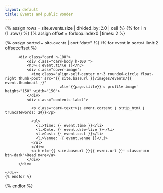 ```yaml
---
layout: default
title: Events and public wonder
---
```


{% assign rows = site.events.size | divided_by: 2.0 | ceil %}
{% for i in (1..rows) %}
  {% assign offset = forloop.index0 | times: 2 %}
  <div class="row">
  {% assign sorted = site.events | sort:"date" %}
  {% for event in sorted limit:2 offset:offset %}
     <div class="col-md-6 mt-3">

          <div class="card h-100">
              <div class="card-body h-100 ">
              <h3>{{ event.title }}</h3>
              <div class="cover-image">
                <img class="align-self-center mr-3 rounded-circle float-right thumb-post" src="{{ site.baseurl }}/images/events/{{ event.thumbnail }}"
                             alt="{{page.title}}'s profile image" height="150" width="150">
              </div>
              <div class="contents-label">

                <p class="card-text">{{ event.content | strip_html | truncatewords: 20}}</p>

                <ul>
                  <li>Time: {{ event.time }}</li>
                  <li>Date: {{ event.date-live }}</li>
                  <li>Cost: {{ event.cost }}</li>
                  <li>Venue: {{ event.venue }}</li>
                </ul>
                </div>
                <a href="{{ site.baseurl }}{{ event.url }}" class="btn btn-dark">Read more</a>
              </div>
          </div>

    </div>
    {% endfor %}
  </div>
{% endfor %}
